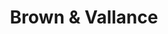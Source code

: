---
title: Brown & Vallance
layout: about
permalink: /brown_vallance.html
# include CollectionBuilder info at bottom
# credits: true
# Edit the markdown on in this file to describe your collection
# Look in _includes/feature for options to easily add features to the page
---